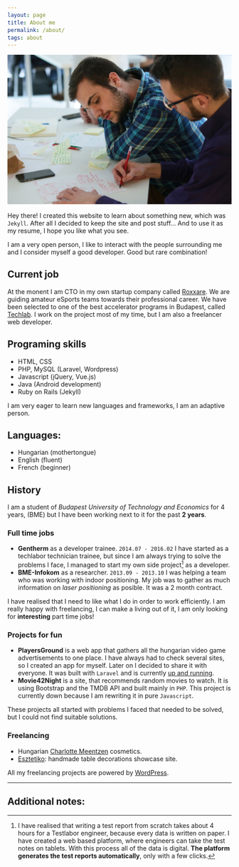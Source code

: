 ```yaml
---
layout: page
title: About me
permalink: /about/
tags: about
---
```


_![Working hard](/images/me.jpg)_

Hey there! I created this website to learn about something new, which was `Jekyll`. After all I decided to keep the site and post stuff... And to use it as my resume, I hope you like what you see.

I am a very open person, I like to interact with the people surrounding me and I consider myself a good developer. Good but rare combination!


## Current job

At the monent I am CTO in my own startup company called [Roxxare](http://www.roxxare.com). We are guiding amateur eSports teams towards their professional career. We have been selected to one of the best accelerator programs in Budapest, called [Techlab](http://www.techlab.designterminal.hu). I work on the project most of my time, but I am also a freelancer web developer.


## Programing skills

* HTML, CSS
* PHP, MySQL (Laravel, Wordpress)
* Javascript (jQuery, Vue.js)
* Java (Android development)
* Ruby on Rails (Jekyll)

I am very eager to learn new languages and frameworks, I am an adaptive person.


## Languages:

* Hungarian (mothertongue)
* English (fluent)
* French (beginner)


## History

I am a student of <span class="red">_Budapest University of Technology and Economics_</span> for 4 years, (BME) but I have been working next to it for the past __2 years__.


### Full time jobs

* __Gentherm__ as a developer trainee. `2014.07 - 2016.02` I have started as a techlabor technician trainee, but since I am always trying to solve the problems I face, I managed to start my own side project[^1] as a developer.
* __BME-Infokom__ as a researcher. `2013.09 - 2013.10` I was helping a team who was working with indoor positioning. My job was to gather as much information on _laser positioning_ as posible. It was a 2 month contract.

I have realised that I need to like what I do in order to work efficiently. I am really happy with freelancing, I can make a living out of it, I am only looking for __interesting__ part time jobs!


### Projects for fun

* __PlayersGround__ is a web app that gathers all the hungarian video game advertisements to one place. I have always had to check several sites, so I created an app for myself. Later on I decided to share it with everyone. It was built with `Laravel` and is currently [up and running](http://playersground.com).
* __Movie42Night__ is a site, that recommends random movies to watch. It is using Bootstrap and the TMDB API and built mainly in `PHP`. This project is currently down because I am rewriting it in pure `Javascript`.

These projects all started with problems I faced that needed to be solved, but I could not find suitable solutions.


### Freelancing

* Hungarian [Charlotte Meentzen](http://www.meentzen.hu/) cosmetics.
* [Esztetiko](http://www.esztetiko.hu): handmade table decorations showcase site.

All my freelancing projects are powered by [WordPress](http://www.wordpress.org).

---

## Additional notes:

[^1]: I have realised that writing a test report from scratch takes about 4 hours for a Testlabor engineer, because every data is written on paper. I have created a web based platform, where engineers can take the test notes on tablets. With this process all of the data is digital. __The platform generates the test reports automatically__, only with a few clicks.
